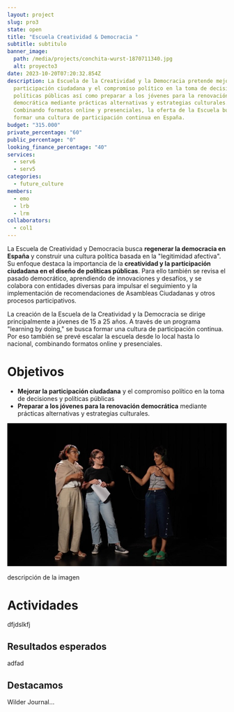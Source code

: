 ```yaml
---
layout: project
slug: pro3
state: open
title: "Escuela Creatividad & Democracia "
subtitle: s﻿ubtitulo
banner_image:
  path: /media/projects/conchita-wurst-1870711340.jpg
  alt: proyecto3
date: 2023-10-20T07:20:32.854Z
description: La Escuela de la Creatividad y la Democracia pretende mejorar la
  participación ciudadana y el compromiso político en la toma de decisiones y
  políticas públicas así como preparar a los jóvenes para la renovación
  democrática mediante prácticas alternativas y estrategias culturales.
  Combinando formatos online y presenciales, la oferta de la Escuela busca
  formar una cultura de participación continua en España.
budget: "315.000"
private_percentage: "60"
public_percentage: "0"
looking_finance_percentage: "40"
services:
  - serv6
  - serv5
categories:
  - future_culture
members:
  - emo
  - lrb
  - lrm
collaborators:
  - col1
---
```

La Escuela de Creatividad y Democracia busca **regenerar la democracia en España** y construir una cultura política basada en la "legitimidad afectiva". Su enfoque destaca la importancia de la **creatividad y la participación ciudadana en el diseño de políticas públicas**. Para ello también se revisa el pasado democrático, aprendiendo de innovaciones y desafíos, y se colabora con entidades diversas para impulsar el seguimiento y la implementación de recomendaciones de Asambleas Ciudadanas y otros procesos participativos.

La creación de la Escuela de la Creatividad y la Democracia se dirige principalmente a jóvenes de 15 a 25 años. A través de un programa "learning by doing," se busca formar una cultura de participación continua. Por eso también se prevé escalar la escuela desde lo local hasta lo nacional, combinando formatos online y presenciales.

# Objetivos

* **Mejorar la participación ciudadana** y el compromiso político en la toma de decisiones y políticas públicas
* **Preparar a los jóvenes para la renovación democrática** mediante prácticas alternativas y estrategias culturales.

![](/media/pic_dm.png "Aquí va el título de la imagen")

descripción de la imagen

# Actividades

dfjdslkfj

## Resultados esperados

adfad

## Destacamos

Wilder Journal...
